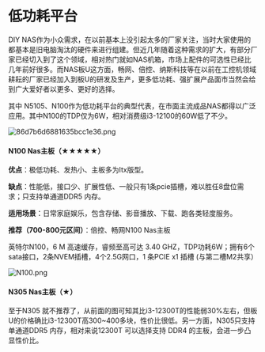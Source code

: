 # 低功耗平台

DIY NAS作为小众需求，在以前基本上没引起太多的厂家关注，当时大家使用的都基本是旧电脑淘汰的硬件来进行组建。但近几年随着这种需求的扩大，有部分厂家已经切入到了这个领域，相对热门就如NAS机箱，市场上配件的可选性已经比几年前好很多。而NAS板U这方面，畅网、倍控、纳斯科技等在以前在工控机领域耕耘的厂家已经加入到板U的研发及生产，更多低功耗、强扩展产品面市当然会给到广大爱好者以更多、更好的选择。

其中 N5105、N100作为低功耗平台的典型代表，在市面主流成品NAS都得以广泛应用。其中N100的TDP仅为6W，相对消费级i3-12100的60W低了不少。

![86d7b6d6881635bcc1e36.png](https://img.nas-u.top/file/86d7b6d6881635bcc1e36.png)



#### N100 Nas主板（★★★★★）

**优点**：极低功耗、发热小、主板多为Itx版型。

**缺点**：性能低，接口少、扩展性低、一般只有1条pcie插槽，难以胜任8盘位需求；只支持单通道DDR5 内存。

**适用场景**：日常家庭娱乐，包含存储、影音播放、下载、跑各类轻度服务。

**推荐（700-800元区间）**：倍控、畅网N100 Nas主板

英特尔N100，6 M 高速缓存，睿频至高可达 3.40 GHZ，TDP功耗6W；拥有6个sata接口，2条NVEM插槽，4个2.5G网口，1 条PCIE x1 插槽 (与第二槽M2共享）



![N100.png](https://nas-u.top/usr/uploads/2024/06/3141915879.png)



#### N305 Nas主板（★）

至于N305 就不推荐了，从前面的图可知其比i3-12300T的性能弱30%左右，但板U的价格确比i3-12300T高300~400多块，性价比很低。另一方面，N305只支持单通道DDR5 内存，相对来说12300T 可以选择支持 DDR4 的主板，会进一步凸显性价比。